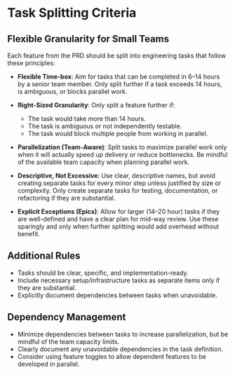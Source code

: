# Task Splitting Criteria

## Flexible Granularity for Small Teams

Each feature from the PRD should be split into engineering tasks that follow these principles:

- **Flexible Time-box**: Aim for tasks that can be completed in 6–14 hours by a senior team member. Only split further if a task exceeds 14 hours, is ambiguous, or blocks parallel work.

- **Right-Sized Granularity**: Only split a feature further if:
  - The task would take more than 14 hours.
  - The task is ambiguous or not independently testable.
  - The task would block multiple people from working in parallel.

- **Parallelization (Team-Aware)**: Split tasks to maximize parallel work only when it will actually speed up delivery or reduce bottlenecks. Be mindful of the available team capacity when planning parallel work.

- **Descriptive, Not Excessive**: Use clear, descriptive names, but avoid creating separate tasks for every minor step unless justified by size or complexity. Only create separate tasks for testing, documentation, or refactoring if they are substantial.

- **Explicit Exceptions (Epics)**: Allow for larger (14–20 hour) tasks if they are well-defined and have a clear plan for mid-way review. Use these sparingly and only when further splitting would add overhead without benefit.

## Additional Rules

- Tasks should be clear, specific, and implementation-ready.
- Include necessary setup/infrastructure tasks as separate items only if they are substantial.
- Explicitly document dependencies between tasks when unavoidable.

## Dependency Management

- Minimize dependencies between tasks to increase parallelization, but be mindful of the team capacity limits.
- Clearly document any unavoidable dependencies in the task definition.
- Consider using feature toggles to allow dependent features to be developed in parallel.


